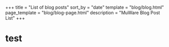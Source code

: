 +++
title = "List of blog posts"
sort_by = "date"
template = "blog/blog.html"
page_template = "blog/blog-page.html"
description = "MuWare Blog Post List"
+++

# test
